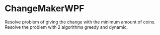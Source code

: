 # ChangeMakerWPF

Resolve problem of giving the change with the minimum amount of coins.
Resolve the problem with 2 algorithms greedy and dynamic.
